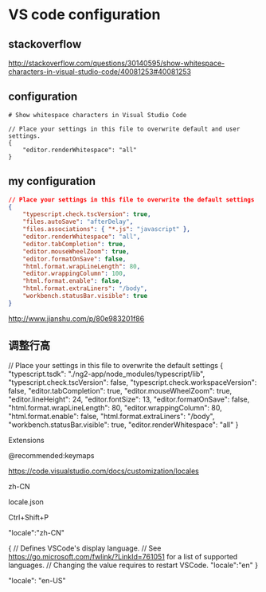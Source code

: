 # VS code configuration  

## stackoverflow  

http://stackoverflow.com/questions/30140595/show-whitespace-characters-in-visual-studio-code/40081253#40081253  


## configuration

```codes
# Show whitespace characters in Visual Studio Code

// Place your settings in this file to overwrite default and user settings.
{
    "editor.renderWhitespace": "all"
}

``` 



## my configuration

```json
// Place your settings in this file to overwrite the default settings
{
    "typescript.check.tscVersion": true,
    "files.autoSave": "afterDelay",
    "files.associations": { "*.js": "javascript" },
    "editor.renderWhitespace": "all",
    "editor.tabCompletion": true,
    "editor.mouseWheelZoom": true,
    "editor.formatOnSave": false,
    "html.format.wrapLineLength": 80,
    "editor.wrappingColumn": 100,
    "html.format.enable": false,
    "html.format.extraLiners": "/body",
    "workbench.statusBar.visible": true
}
``` 

http://www.jianshu.com/p/80e983201f86

## 调整行高

// Place your settings in this file to overwrite the default settings
{
    "typescript.tsdk": "./ng2-app/node_modules/typescript/lib",
    "typescript.check.tscVersion": false,
    "typescript.check.workspaceVersion": false,
    "editor.tabCompletion": true,
    "editor.mouseWheelZoom": true,
    "editor.lineHeight": 24,
    "editor.fontSize": 13,
    "editor.formatOnSave": false,
    "html.format.wrapLineLength": 80,
    "editor.wrappingColumn": 80,
    "html.format.enable": false,
    "html.format.extraLiners": "/body",
    "workbench.statusBar.visible": true,
    "editor.renderWhitespace": "all"
}

Extensions

@recommended:keymaps


https://code.visualstudio.com/docs/customization/locales


zh-CN


locale.json

Ctrl+Shift+P

"locale":"zh-CN"


{
    // Defines VSCode's display language.
    // See https://go.microsoft.com/fwlink/?LinkId=761051 for a list of supported languages.
    // Changing the value requires to restart VSCode.
    "locale":"en"
}


"locale": "en-US"